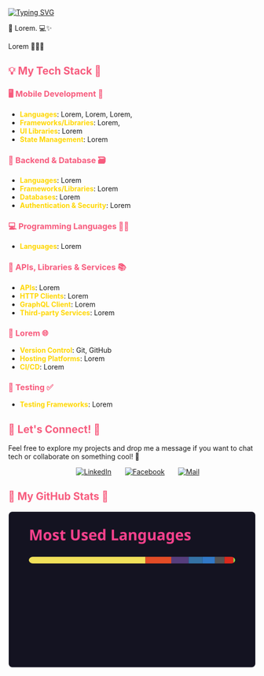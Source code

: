 <div style="width: 100%;">
  <a href="https://github.com/MazenOthman32">
	 <a href="https://git.io/typing-svg"><img src="https://readme-typing-svg.demolab.com?font=Madimi+One&size=35&color=37629F&center=true&vCenter=true&multiline=true&random=false&width=800&height=120&lines=Mazen+Othman;Mobile+Application+Developer" alt="Typing SVG" /></a> 
  </a>
</div>

  
<!-- Introduction -->

👋 Lorem. 💻✨

Lorem 💫👨‍💻

<!-- My tech stack -->

<h2 style="color:#f75c7e">💡 My Tech Stack 🌟</h2>

<h3 style="color:#f75c7e">🖥️ Mobile Development 🎨</h3>

- <span style="color:#ffd700">**Languages**</span>: Lorem, Lorem, Lorem,
- <span style="color:#ffd700">**Frameworks/Libraries**</span>: Lorem,
- <span style="color:#ffd700">**UI Libraries**</span>: Lorem
- <span style="color:#ffd700">**State Management**</span>: Lorem

<h3 style="color:#f75c7e">🍑 Backend & Database 🗃️</h3>

- <span style="color:#ffd700">**Languages**</span>:  Lorem
- <span style="color:#ffd700">**Frameworks/Libraries**</span>: Lorem
- <span style="color:#ffd700">**Databases**</span>: Lorem
- <span style="color:#ffd700">**Authentication & Security**</span>: Lorem

<h3 style="color:#f75c7e">💻 Programming Languages 👨‍💻</h3>

- <span style="color:#ffd700">**Languages**</span>: Lorem

<h3 style="color:#f75c7e">📡 APIs, Libraries & Services 📚</h3>

- <span style="color:#ffd700">**APIs**</span>: Lorem
- <span style="color:#ffd700">**HTTP Clients**</span>: Lorem
- <span style="color:#ffd700">**GraphQL Client**</span>: Lorem
- <span style="color:#ffd700">**Third-party Services**</span>: Lorem

<h3 style="color:#f75c7e">🚀 Lorem 🌐</h3>

- <span style="color:#ffd700">**Version Control**</span>: Git, GitHub
- <span style="color:#ffd700">**Hosting Platforms**</span>: Lorem
- <span style="color:#ffd700">**CI/CD**</span>: Lorem

<h3 style="color:#f75c7e">🧪 Testing ✅</h3>

- <span style="color:#ffd700">**Testing Frameworks**</span>: Lorem

<!-- Conatct me -->

<h2 style="color:#f75c7e">📱 Let's Connect! 💬</h2>

Feel free to explore my projects and drop me a message if you want to chat tech
or collaborate on something cool! 🤝

<!-- Social icons section -->
<p align="center">
  &#8287;&#8287;&#8287;&#8287;&#8287;
  <a href="https://www.linkedin.com/in/mazen-othman32/"><img width="32px" alt="LinkedIn" title="LinkedIn" src="https://i.imgur.com/yRpa1dQ.png"/></a>
  &#8287;&#8287;&#8287;&#8287;&#8287;
  <a href="https://www.facebook.com/MazenOthman32"><img width="32px" alt="Facebook" title="Facebook" src="https://i.imgur.com/AixJgnm.png"/></a>
	&#8287;&#8287;&#8287;&#8287;&#8287;
  <a href="mailto:MazenOthman32@ieee.org"><img width="32px" alt="Mail" title="Mail" src="https://res.cloudinary.com/octopus-labs/image/upload/v1709055639/yahoo.png"/></a>
</p>

<!-- GitHub stats -->

<h2 style="color:#f75c7e">🐙 My GitHub Stats 🐙</h2>


<a href="https://github.com/YousifAbozid">
  <img src="https://github.com/MazenOthman32/MazenOthman32/blob/main/View.md" alt="Top Languages">
</a>
